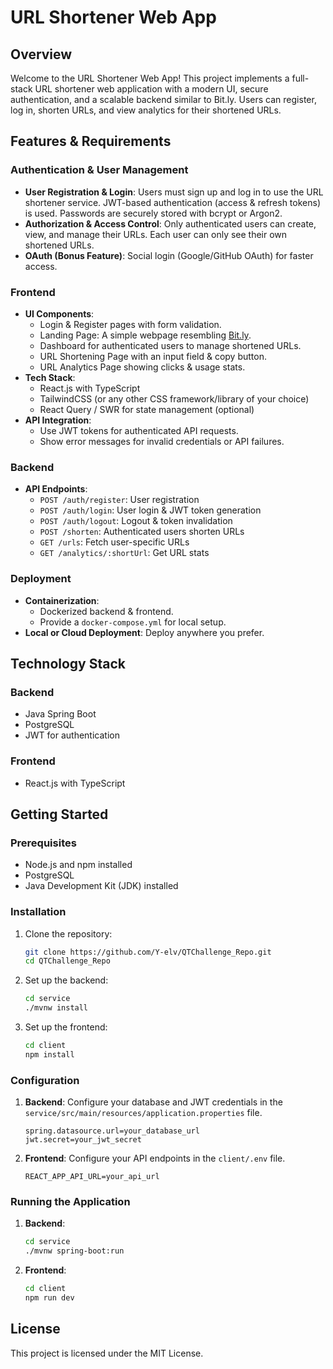 # URL Shortener Web App

## Overview

Welcome to the URL Shortener Web App! This project implements a full-stack URL shortener web application with a modern UI, secure authentication, and a scalable backend similar to Bit.ly. Users can register, log in, shorten URLs, and view analytics for their shortened URLs.

## Features & Requirements

### Authentication & User Management
- **User Registration & Login**: Users must sign up and log in to use the URL shortener service. JWT-based authentication (access & refresh tokens) is used. Passwords are securely stored with bcrypt or Argon2.
- **Authorization & Access Control**: Only authenticated users can create, view, and manage their URLs. Each user can only see their own shortened URLs.
- **OAuth (Bonus Feature)**: Social login (Google/GitHub OAuth) for faster access.

### Frontend
- **UI Components**:
  - Login & Register pages with form validation.
  - Landing Page: A simple webpage resembling [Bit.ly](https://bitly.com/).
  - Dashboard for authenticated users to manage shortened URLs.
  - URL Shortening Page with an input field & copy button.
  - URL Analytics Page showing clicks & usage stats.
- **Tech Stack**:
  - React.js with TypeScript
  - TailwindCSS (or any other CSS framework/library of your choice)
  - React Query / SWR for state management (optional)
- **API Integration**:
  - Use JWT tokens for authenticated API requests.
  - Show error messages for invalid credentials or API failures.

### Backend
- **API Endpoints**:
  - `POST /auth/register`: User registration
  - `POST /auth/login`: User login & JWT token generation
  - `POST /auth/logout`: Logout & token invalidation
  - `POST /shorten`: Authenticated users shorten URLs
  - `GET /urls`: Fetch user-specific URLs
  - `GET /analytics/:shortUrl`: Get URL stats

### Deployment 
- **Containerization**:
  - Dockerized backend & frontend.
  - Provide a `docker-compose.yml` for local setup.
- **Local or Cloud Deployment**: Deploy anywhere you prefer.


## Technology Stack

### Backend
- Java Spring Boot
- PostgreSQL 
- JWT for authentication

### Frontend
- React.js with TypeScript

## Getting Started

### Prerequisites
- Node.js and npm installed
- PostgreSQL
- Java Development Kit (JDK) installed

### Installation

1. Clone the repository:
    
    ```bash
    git clone https://github.com/Y-elv/QTChallenge_Repo.git
    cd QTChallenge_Repo
    ```

2. Set up the backend:
    
    ```bash
    cd service
    ./mvnw install
    ```

3. Set up the frontend:
    
    ```bash
    cd client
    npm install
    ```

### Configuration

1. **Backend**: Configure your database and JWT credentials in the `service/src/main/resources/application.properties` file.
    
    ```properties
    spring.datasource.url=your_database_url
    jwt.secret=your_jwt_secret
    ```

2. **Frontend**: Configure your API endpoints in the `client/.env` file.
    
    ```env
    REACT_APP_API_URL=your_api_url
    ```

### Running the Application

1. **Backend**:
    
    ```bash
    cd service
    ./mvnw spring-boot:run
    ```

2. **Frontend**:
    
    ```bash
    cd client
    npm run dev 
    ```

## License

This project is licensed under the MIT License.
